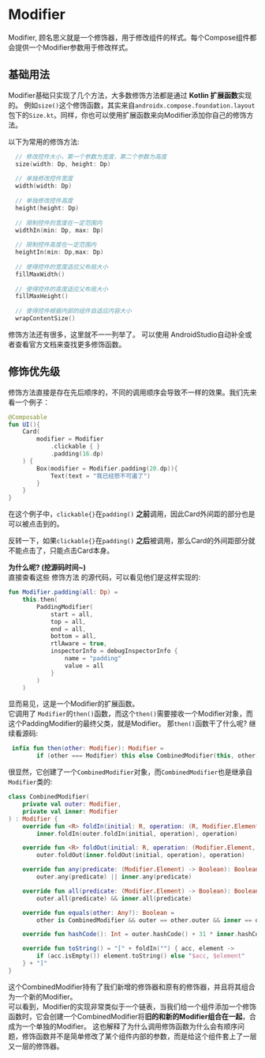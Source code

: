 # Modifier
Modifier, 顾名思义就是一个修饰器，用于修改组件的样式。每个Compose组件都会提供一个Modifier参数用于修改样式。

## 基础用法
Modifier基础只实现了几个方法，大多数修饰方法都是通过 **Kotlin 扩展函数**实现的。
例如`size()`这个修饰函数，其实来自`androidx.compose.foundation.layout`包下的`Size.kt`。同样，你也可以使用扩展函数来向Modifier添加你自己的修饰方法。

以下为常用的修饰方法:  
``` Kotlin
  // 修改控件大小，第一个参数为宽度，第二个参数为高度
  size(width: Dp, height: Dp)
  
  // 单独修改控件宽度
  width(width: Dp)
  
  // 单独修改控件高度
  height(height: Dp)
  
  // 限制控件的宽度在一定范围内
  widthIn(min: Dp, max: Dp)
  
  // 限制控件高度在一定范围内
  heightIn(min: Dp,max: Dp)
  
  // 使得控件的宽度适应父布局大小
  fillMaxWidth()
  
  // 使得控件的高度适应父布局大小
  fillMaxHeight()
  
  // 使得控件根据内部的组件自适应内容大小
  wrapContentSize()
```
修饰方法还有很多，这里就不一一列举了。
可以使用 AndroidStudio自动补全或者查看官方文档来查找更多修饰函数。

## 修饰优先级
修饰方法直接是存在先后顺序的，不同的调用顺序会导致不一样的效果。我们先来看一个例子：
``` kotlin
@Composable
fun UI(){
    Card(
        modifier = Modifier
            .clickable { }
            .padding(16.dp)
    ) {
        Box(modifier = Modifier.padding(20.dp)){
            Text(text = "我已经怒不可遏了")
        }
    }
}
```
在这个例子中，`clickable{}`在`padding()` **之前**调用，因此Card外间距的部分也是可以被点击到的。   

反转一下，如果`clickable{}`在`padding()` **之后**被调用，那么Card的外间距部分就不能点击了，只能点击Card本身。

**为什么呢? (挖源码时间~)**   
直接查看这些 修饰方法 的源代码，可以看见他们是这样实现的:
``` kotlin
fun Modifier.padding(all: Dp) =
    this.then(
        PaddingModifier(
            start = all,
            top = all,
            end = all,
            bottom = all,
            rtlAware = true,
            inspectorInfo = debugInspectorInfo {
                name = "padding"
                value = all
            }
        )
    )
```
显而易见，这是一个Modifier的扩展函数。  
它调用了 `Modifier`的`then()`函数，而这个`then()`需要接收一个Modifier对象，而这个PaddingModifier的最终父类，就是Modifier。
那`then()`函数干了什么呢? 继续看源码:   
``` kotlin
 infix fun then(other: Modifier): Modifier =
        if (other === Modifier) this else CombinedModifier(this, other)
```
很显然，它创建了一个`CombinedModifier`对象，而`CombinedModifier`也是继承自`Modifier`类的:   
```kotlin
class CombinedModifier(
    private val outer: Modifier,
    private val inner: Modifier
) : Modifier {
    override fun <R> foldIn(initial: R, operation: (R, Modifier.Element) -> R): R =
        inner.foldIn(outer.foldIn(initial, operation), operation)

    override fun <R> foldOut(initial: R, operation: (Modifier.Element, R) -> R): R =
        outer.foldOut(inner.foldOut(initial, operation), operation)

    override fun any(predicate: (Modifier.Element) -> Boolean): Boolean =
        outer.any(predicate) || inner.any(predicate)

    override fun all(predicate: (Modifier.Element) -> Boolean): Boolean =
        outer.all(predicate) && inner.all(predicate)

    override fun equals(other: Any?): Boolean =
        other is CombinedModifier && outer == other.outer && inner == other.inner

    override fun hashCode(): Int = outer.hashCode() + 31 * inner.hashCode()

    override fun toString() = "[" + foldIn("") { acc, element ->
        if (acc.isEmpty()) element.toString() else "$acc, $element"
    } + "]"
}
```
这个CombinedModifier持有了我们新增的修饰器和原有的修饰器，并且将其组合为一个新的Modifier。   
可以看到，Modifier的实现非常类似于一个链表，当我们给一个组件添加一个修饰函数时，它会创建一个CombinedModifier将**旧的和新的Modifier组合在一起**，合成为一个单独的Modifier。
这也解释了为什么调用修饰函数为什么会有顺序问题，修饰函数并不是简单修改了某个组件内部的参数，而是给这个组件套上了一层又一层的修饰器。

